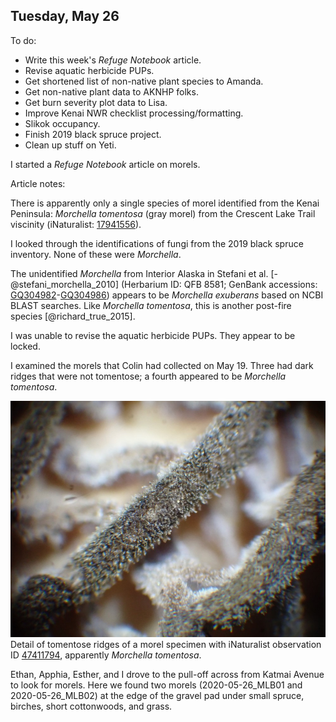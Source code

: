 
## Tuesday, May 26

To do:

* Write this week's *Refuge Notebook* article.
* Revise aquatic herbicide PUPs.
* Get shortened list of non-native plant species to Amanda.
* Get non-native plant data to AKNHP folks.
* Get burn severity plot data to Lisa.
* Improve Kenai NWR checklist processing/formatting.
* Slikok occupancy.
* Finish 2019 black spruce project.
* Clean up stuff on Yeti.

I started a *Refuge Notebook* article on morels.

Article notes:

There is apparently only a single species of morel identified from the Kenai Peninsula: *Morchella tomentosa* (gray morel) from the Crescent Lake Trail viscinity (iNaturalist: [17941556](https://www.inaturalist.org/observations/17941556)).

I looked through the identifications of fungi from the 2019 black spruce inventory. None of these were *Morchella*.

The unidentified *Morchella* from Interior Alaska in Stefani et al. [-@stefani_morchella_2010] (Herbarium ID: QFB 8581; GenBank accessions: [GQ304982](https://www.ncbi.nlm.nih.gov/nuccore/GQ304982)-[GQ304986](https://www.ncbi.nlm.nih.gov/nuccore/GQ304986)) appears to be *Morchella exuberans* based on NCBI BLAST searches. Like *Morchella tomentosa*, this is another post-fire species [@richard_true_2015].

I was unable to revise the aquatic herbicide PUPs. They appear to be locked.

I examined the morels that Colin had collected on May 19. Three had dark ridges that were not tomentose; a fourth appeared to be *Morchella tomentosa*.

![Detail of tomentose ridges of a morel specimen with iNaturalist observation ID 47411794, apparently *Morchella tomentosa*.](2020-05-26-1402_iNat-47411794.jpg)\
Detail of tomentose ridges of a morel specimen with iNaturalist observation ID [47411794](https://www.inaturalist.org/observations/47411794), apparently *Morchella tomentosa*.

Ethan, Apphia, Esther, and I drove to the pull-off across from Katmai Avenue to look for morels. Here we found two morels (2020-05-26_MLB01 and 2020-05-26_MLB02) at the edge of the gravel pad under small spruce, birches, short cottonwoods, and grass.



